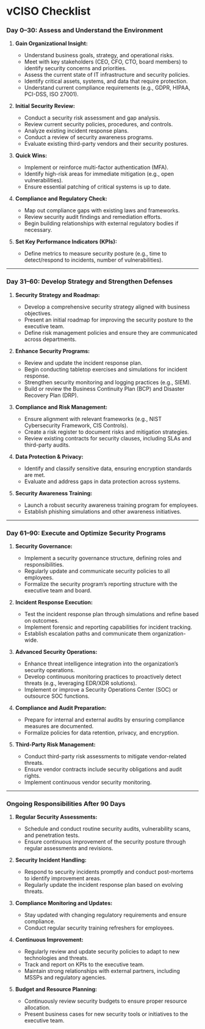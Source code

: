 # **vCISO Checklist**

### **Day 0–30: Assess and Understand the Environment**

1. **Gain Organizational Insight:**
   - Understand business goals, strategy, and operational risks.
   - Meet with key stakeholders (CEO, CFO, CTO, board members) to identify security concerns and priorities.
   - Assess the current state of IT infrastructure and security policies.
   - Identify critical assets, systems, and data that require protection.
   - Understand current compliance requirements (e.g., GDPR, HIPAA, PCI-DSS, ISO 27001).

2. **Initial Security Review:**
   - Conduct a security risk assessment and gap analysis.
   - Review current security policies, procedures, and controls.
   - Analyze existing incident response plans.
   - Conduct a review of security awareness programs.
   - Evaluate existing third-party vendors and their security postures.

3. **Quick Wins:**
   - Implement or reinforce multi-factor authentication (MFA).
   - Identify high-risk areas for immediate mitigation (e.g., open vulnerabilities).
   - Ensure essential patching of critical systems is up to date.

4. **Compliance and Regulatory Check:**
   - Map out compliance gaps with existing laws and frameworks.
   - Review security audit findings and remediation efforts.
   - Begin building relationships with external regulatory bodies if necessary.

5. **Set Key Performance Indicators (KPIs):**
   - Define metrics to measure security posture (e.g., time to detect/respond to incidents, number of vulnerabilities).

---

### **Day 31–60: Develop Strategy and Strengthen Defenses**

1. **Security Strategy and Roadmap:**
   - Develop a comprehensive security strategy aligned with business objectives.
   - Present an initial roadmap for improving the security posture to the executive team.
   - Define risk management policies and ensure they are communicated across departments.

2. **Enhance Security Programs:**
   - Review and update the incident response plan.
   - Begin conducting tabletop exercises and simulations for incident response.
   - Strengthen security monitoring and logging practices (e.g., SIEM).
   - Build or review the Business Continuity Plan (BCP) and Disaster Recovery Plan (DRP).

3. **Compliance and Risk Management:**
   - Ensure alignment with relevant frameworks (e.g., NIST Cybersecurity Framework, CIS Controls).
   - Create a risk register to document risks and mitigation strategies.
   - Review existing contracts for security clauses, including SLAs and third-party audits.

4. **Data Protection & Privacy:**
   - Identify and classify sensitive data, ensuring encryption standards are met.
   - Evaluate and address gaps in data protection across systems.

5. **Security Awareness Training:**
   - Launch a robust security awareness training program for employees.
   - Establish phishing simulations and other awareness initiatives.

---

### **Day 61–90: Execute and Optimize Security Programs**

1. **Security Governance:**
   - Implement a security governance structure, defining roles and responsibilities.
   - Regularly update and communicate security policies to all employees.
   - Formalize the security program’s reporting structure with the executive team and board.

2. **Incident Response Execution:**
   - Test the incident response plan through simulations and refine based on outcomes.
   - Implement forensic and reporting capabilities for incident tracking.
   - Establish escalation paths and communicate them organization-wide.

3. **Advanced Security Operations:**
   - Enhance threat intelligence integration into the organization’s security operations.
   - Develop continuous monitoring practices to proactively detect threats (e.g., leveraging EDR/XDR solutions).
   - Implement or improve a Security Operations Center (SOC) or outsource SOC functions.

4. **Compliance and Audit Preparation:**
   - Prepare for internal and external audits by ensuring compliance measures are documented.
   - Formalize policies for data retention, privacy, and encryption.

5. **Third-Party Risk Management:**
   - Conduct third-party risk assessments to mitigate vendor-related threats.
   - Ensure vendor contracts include security obligations and audit rights.
   - Implement continuous vendor security monitoring.

---

### **Ongoing Responsibilities After 90 Days**

1. **Regular Security Assessments:**
   - Schedule and conduct routine security audits, vulnerability scans, and penetration tests.
   - Ensure continuous improvement of the security posture through regular assessments and revisions.

2. **Security Incident Handling:**
   - Respond to security incidents promptly and conduct post-mortems to identify improvement areas.
   - Regularly update the incident response plan based on evolving threats.

3. **Compliance Monitoring and Updates:**
   - Stay updated with changing regulatory requirements and ensure compliance.
   - Conduct regular security training refreshers for employees.

4. **Continuous Improvement:**
   - Regularly review and update security policies to adapt to new technologies and threats.
   - Track and report on KPIs to the executive team.
   - Maintain strong relationships with external partners, including MSSPs and regulatory agencies.

5. **Budget and Resource Planning:**
   - Continuously review security budgets to ensure proper resource allocation.
   - Present business cases for new security tools or initiatives to the executive team.
